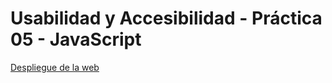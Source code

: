 # Usabilidad y Accesibilidad - Práctica 05 - JavaScript  
[Despliegue de la web](https://amps1819.github.io/UyA-Practica05/)

